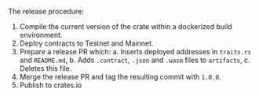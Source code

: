 The release procedure:

1. Compile the current version of the crate within a dockerized build environment.
2. Deploy contracts to Testnet and Mainnet.
3. Prepare a release PR which:
    a. Inserts deployed addresses in `traits.rs` and `README.md`,
    b. Adds `.contract`, `.json` and `.wasm` files to `artifacts`,
    c. Deletes this file.
4. Merge the release PR and tag the resulting commit with `1.0.0`.
5. Publish to crates.io
